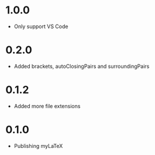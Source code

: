 # 1.0.0
* Only support VS Code

# 0.2.0
* Added brackets, autoClosingPairs and surroundingPairs

# 0.1.2
* Added more file extensions

# 0.1.0
* Publishing myLaTeX
